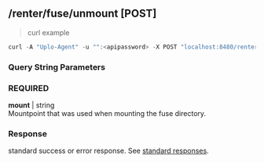 ## /renter/fuse/unmount [POST]
> curl example

```go
curl -A "Uplo-Agent" -u "":<apipassword> -X POST "localhost:8480/renter/fuse/unmount?mount=/home/user/videos"
```

### Query String Parameters
### REQUIRED
**mount** | string  
Mountpoint that was used when mounting the fuse directory.

### Response

standard success or error response. See [standard
responses](#standard-responses).
